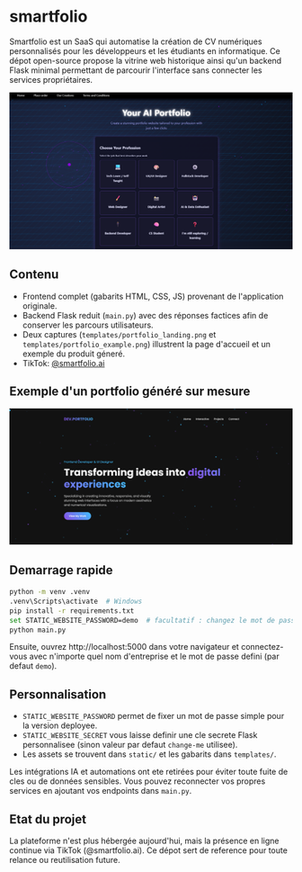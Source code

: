 # smartfolio

Smartfolio est un SaaS qui automatise la création de CV numériques personnalisés pour les développeurs et les étudiants en informatique. Ce dépot open-source propose la vitrine web historique ainsi qu'un backend Flask minimal permettant de parcourir l'interface sans connecter les services propriétaires.

![apercu de la landing page](templates/portfolio_landing.png)


## Contenu

- Frontend complet (gabarits HTML, CSS, JS) provenant de l'application originale.
- Backend Flask reduit (`main.py`) avec des réponses factices afin de conserver les parcours utilisateurs.
- Deux captures (`templates/portfolio_landing.png` et `templates/portfolio_example.png`) illustrent la page d'accueil et un exemple du produit géneré.
- TikTok: [@smartfolio.ai](https://www.tiktok.com/@smartfolio.ai)

## Exemple d'un portfolio généré sur mesure
![exemple d'un portfolio généré sur mesure](templates/portfolio_example.png)


## Demarrage rapide

```bash
python -m venv .venv
.venv\Scripts\activate  # Windows
pip install -r requirements.txt
set STATIC_WEBSITE_PASSWORD=demo  # facultatif : changez le mot de passe de la demo
python main.py
```

Ensuite, ouvrez http://localhost:5000 dans votre navigateur et connectez-vous avec n'importe quel nom d'entreprise et le mot de passe defini (par defaut `demo`).

## Personnalisation

- `STATIC_WEBSITE_PASSWORD` permet de fixer un mot de passe simple pour la version deployee.
- `STATIC_WEBSITE_SECRET` vous laisse definir une cle secrete Flask personnalisee (sinon valeur par defaut `change-me` utilisee).
- Les assets se trouvent dans `static/` et les gabarits dans `templates/`.

Les intégrations IA et automations ont ete retirées pour éviter toute fuite de cles ou de données sensibles. Vous pouvez reconnecter vos propres services en ajoutant vos endpoints dans `main.py`.

## Etat du projet

La plateforme n'est plus hébergée aujourd'hui, mais la présence en ligne continue via TikTok (@smartfolio.ai). Ce dépot sert de reference pour toute relance ou reutilisation future.

